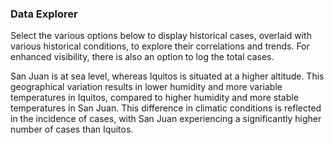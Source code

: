 <div class='PortMakerNoBorderNoTopPadding'>

### Data Explorer

<div class='StyledHR StyledHRProjects'></div>

Select the various options below to display historical cases, overlaid with various historical conditions, to explore their correlations and trends. For enhanced visibility, there is also an option to log the total cases.

San Juan is at sea level, whereas Iquitos is situated at a higher altitude. This geographical variation results in lower humidity and more variable temperatures in Iquitos, compared to higher humidity and more stable temperatures in San Juan. This difference in climatic conditions is reflected in the incidence of cases, with San Juan experiencing a significantly higher number of cases than Iquitos.

</div>
